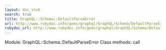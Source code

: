 ```yaml
---
layout: doc_stub
search: true
title: GraphQL::Schema::DefaultParseError
url: http://www.rubydoc.info/gems/graphql/GraphQL/Schema/DefaultParseError
rubydoc_url: http://www.rubydoc.info/gems/graphql/GraphQL/Schema/DefaultParseError
---
```


Module: GraphQL::Schema::DefaultParseError
Class methods:
call

